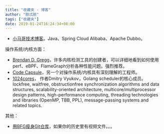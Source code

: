 ```yaml
---
title: "收藏夹 - 博客"
author: "颇忒脱"
tags: ["收藏夹"]
date: 2019-01-24T16:24:34+08:00
---
```



<!--more-->

* [小马哥技术博客](https://mercyblitz.github.io/about/)。Java、Spring Cloud Alibaba、Apache Dubbo。

操作系统/内核方面：

* [Brendan D. Gregg](http://www.brendangregg.com/index.html)，许多内核检测工具的创建者，可以详细地看到如何使用perf、eBPF、FlameGraph分析各种性能问题。强烈推荐。
* [Code Capsule](http://codecapsule.com/)，另一个对操作系统/内核具有深刻理解的工程师。
* [1024cores](http://www.1024cores.net/)， 作者Dmitry Vyukov，Golang scheduler的核心成员。lockfree, waitfree, obstructionfree synchronization algorithms and data structures, scalability-oriented architecture, multicore/multiprocessor design patterns, high-performance computing, threading technologies and libraries (OpenMP, TBB, PPL), message-passing systems and related topics.

其他：

* [用BFG瘦身Git仓库](https://linux.cn/article-8556-1.html)，如果你的历史里有视频文件。。。

  